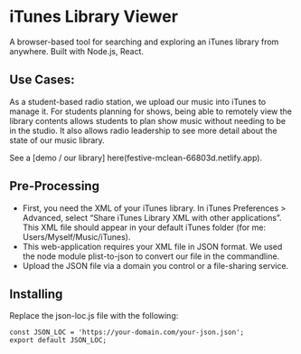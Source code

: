 # iTunes Library Viewer

A browser-based tool for searching and exploring an iTunes library from anywhere. Built with Node.js, React.

## Use Cases:
As a student-based radio station, we upload our music into iTunes to manage it. For students planning for shows, being able to remotely view the library contents allows students to plan show music without needing to be in the studio. It also allows radio leadership to see more detail about the state of our music library.

See a [demo / our library] here(festive-mclean-66803d.netlify.app).

## Pre-Processing
* First, you need the XML of your iTunes library. In iTunes Preferences > Advanced, select “Share iTunes Library XML with other applications”. This XML file should appear in your default iTunes folder (for me: Users/Myself/Music/iTunes). 
* This web-application requires your XML file in JSON format. We used the node module plist-to-json to convert our file in the commandline.
* Upload the JSON file via a domain you control or a file-sharing service.

## Installing
Replace the json-loc.js file with the following:
```
const JSON_LOC = 'https://your-domain.com/your-json.json';
export default JSON_LOC;
```
